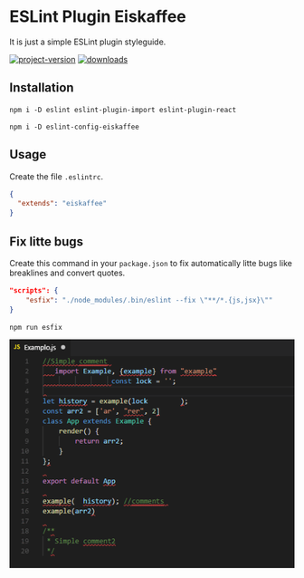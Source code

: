 # ESLint Plugin Eiskaffee

It is just a simple ESLint plugin styleguide.

[![project-version](https://img.shields.io/npm/v/eslint-config-eiskaffee.svg?style=flat-square)](https://github.com/brunomacedo/eslint-config-eiskaffee) [![downloads](https://img.shields.io/npm/dt/eslint-config-eiskaffee.svg?style=flat-square)](https://www.npmjs.com/package/eslint-config-eiskaffee)

## Installation

```prompt
npm i -D eslint eslint-plugin-import eslint-plugin-react
```

```prompt
npm i -D eslint-config-eiskaffee
```

## Usage
Create the file `.eslintrc`.

```json
{
  "extends": "eiskaffee"
}
```

## Fix litte bugs

Create this command in your `package.json` to fix automatically litte bugs like breaklines and convert quotes.

```json
"scripts": {
	"esfix": "./node_modules/.bin/eslint --fix \"**/*.{js,jsx}\""
}
```

```prompt
npm run esfix
```

![eslint-magic](screenshot/example.gif)
